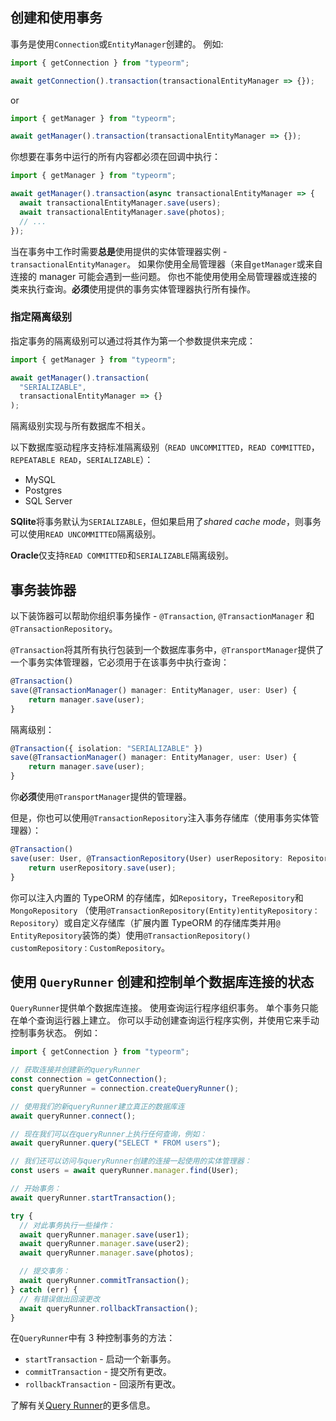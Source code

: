 ## 创建和使用事务

事务是使用`Connection`或`EntityManager`创建的。 例如:

```typescript
import { getConnection } from "typeorm";

await getConnection().transaction(transactionalEntityManager => {});
```

or

```typescript
import { getManager } from "typeorm";

await getManager().transaction(transactionalEntityManager => {});
```

你想要在事务中运行的所有内容都必须在回调中执行：

```typescript
import { getManager } from "typeorm";

await getManager().transaction(async transactionalEntityManager => {
  await transactionalEntityManager.save(users);
  await transactionalEntityManager.save(photos);
  // ...
});
```

当在事务中工作时需要**总是**使用提供的实体管理器实例 - `transactionalEntityManager`。 如果你使用全局管理器（来自`getManager`或来自连接的 manager 可能会遇到一些问题。 你也不能使用使用全局管理器或连接的类来执行查询。**必须**使用提供的事务实体管理器执行所有操作。

### 指定隔离级别

指定事务的隔离级别可以通过将其作为第一个参数提供来完成：

```typescript
import { getManager } from "typeorm";

await getManager().transaction(
  "SERIALIZABLE",
  transactionalEntityManager => {}
);
```

隔离级别实现与所有数据库不相关。

以下数据库驱动程序支持标准隔离级别（`READ UNCOMMITTED`，`READ COMMITTED`，`REPEATABLE READ`，`SERIALIZABLE`）：

- MySQL
- Postgres
- SQL Server

**SQlite**将事务默认为`SERIALIZABLE`，但如果启用了*shared cache mode*，则事务可以使用`READ UNCOMMITTED`隔离级别。

**Oracle**仅支持`READ COMMITTED`和`SERIALIZABLE`隔离级别。

## 事务装饰器

以下装饰器可以帮助你组织事务操作 - `@Transaction`, `@TransactionManager` 和 `@TransactionRepository`。

`@Transaction`将其所有执行包装到一个数据库事务中，`@TransportManager`提供了一个事务实体管理器，它必须用于在该事务中执行查询：

```typescript
@Transaction()
save(@TransactionManager() manager: EntityManager, user: User) {
    return manager.save(user);
}
```

隔离级别：

```typescript
@Transaction({ isolation: "SERIALIZABLE" })
save(@TransactionManager() manager: EntityManager, user: User) {
    return manager.save(user);
}
```

你**必须**使用`@TransportManager`提供的管理器。

但是，你也可以使用`@TransactionRepository`注入事务存储库（使用事务实体管理器）：

```typescript
@Transaction()
save(user: User, @TransactionRepository(User) userRepository: Repository<User>) {
    return userRepository.save(user);
}
```

你可以注入内置的 TypeORM 的存储库，如`Repository`，`TreeRepository`和`MongoRepository` （使用`@TransactionRepository(Entity)entityRepository：Repository`）或自定义存储库（扩展内置 TypeORM 的存储库类并用`@ EntityRepository`装饰的类）使用`@TransactionRepository() customRepository：CustomRepository`。

## 使用 `QueryRunner` 创建和控制单个数据库连接的状态

`QueryRunner`提供单个数据库连接。 使用查询运行程序组织事务。 单个事务只能在单个查询运行器上建立。 你可以手动创建查询运行程序实例，并使用它来手动控制事务状态。 例如：

```typescript
import { getConnection } from "typeorm";

// 获取连接并创建新的queryRunner
const connection = getConnection();
const queryRunner = connection.createQueryRunner();

// 使用我们的新queryRunner建立真正的数据库连
await queryRunner.connect();

// 现在我们可以在queryRunner上执行任何查询，例如：
await queryRunner.query("SELECT * FROM users");

// 我们还可以访问与queryRunner创建的连接一起使用的实体管理器：
const users = await queryRunner.manager.find(User);

// 开始事务：
await queryRunner.startTransaction();

try {
  // 对此事务执行一些操作：
  await queryRunner.manager.save(user1);
  await queryRunner.manager.save(user2);
  await queryRunner.manager.save(photos);

  // 提交事务：
  await queryRunner.commitTransaction();
} catch (err) {
  // 有错误做出回滚更改
  await queryRunner.rollbackTransaction();
}
```

在`QueryRunner`中有 3 种控制事务的方法：

- `startTransaction` - 启动一个新事务。
- `commitTransaction` - 提交所有更改。
- `rollbackTransaction` - 回滚所有更改。

了解有关[Query Runner](https://typeorm.io/#/query-runner/)的更多信息。
